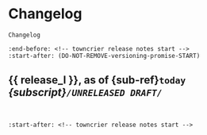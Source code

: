 # Changelog

```{spelling}
Changelog
```

```{include} ../CHANGELOG.md
:end-before: <!-- towncrier release notes start -->
:start-after: (DO-NOT-REMOVE-versioning-promise-START)

```

<!-- markdownlint-disable-next-line no-space-in-emphasis -->
## {{ release_l }}, as of {sub-ref}`today` _{subscript}`/UNRELEASED DRAFT/`_

```{important} This version is not yet released and is under active development
```

```{towncrier-draft-entries}
```

```{include} ../CHANGELOG.md
:start-after: <!-- towncrier release notes start -->

```
